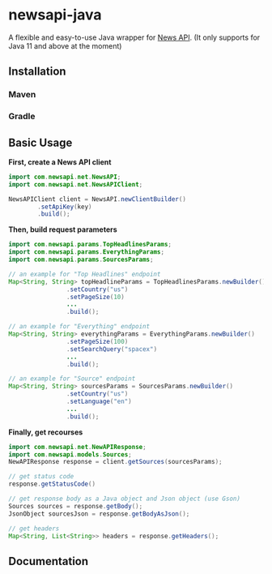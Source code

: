 # newsapi-java

A flexible and easy-to-use Java wrapper for [News API](https://newsapi.org). (It only supports for Java 11 and above at the moment)

## Installation
### Maven

### Gradle

## Basic Usage
**First, create a News API client**
```java
import com.newsapi.net.NewsAPI;
import com.newsapi.net.NewsAPIClient;

NewsAPIClient client = NewsAPI.newClientBuilder()
        .setApiKey(key)
        .build();
```

**Then, build request parameters**
```java
import com.newsapi.params.TopHeadlinesParams;
import com.newsapi.params.EverythingParams;
import com.newsapi.params.SourcesParams;

// an example for "Top Headlines" endpoint
Map<String, String> topHeadlineParams = TopHeadlinesParams.newBuilder()
                .setCountry("us")
                .setPageSize(10)
                ...
                .build();

// an example for "Everything" endpoint
Map<String, String> everythingParams = EverythingParams.newBuilder()
                .setPageSize(100)
                .setSearchQuery("spacex")
                ...
                .build();

// an example for "Source" endpoint
Map<String, String> sourcesParams = SourcesParams.newBuilder()
                .setCountry("us")
                .setLanguage("en")
                ...
                .build();
```

**Finally, get recourses**
```java
import com.newsapi.net.NewAPIResponse;
import com.newsapi.models.Sources;
NewAPIResponse response = client.getSources(sourcesParams);

// get status code
response.getStatusCode()

// get response body as a Java object and Json object (use Gson)
Sources sources = response.getBody();
JsonObject sourcesJson = response.getBodyAsJson();

// get headers
Map<String, List<String>> headers = response.getHeaders();
```

## Documentation


